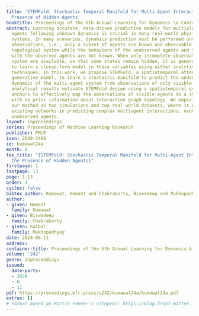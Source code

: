 ```yaml
---
title: 'STEMFold: Stochastic Temporal Manifold for Multi-Agent Interactions in the
  Presence of Hidden Agents'
booktitle: Proceedings of the 6th Annual Learning for Dynamics \& Control Conference
abstract: Learning accurate, data-driven predictive models for multiple interacting
  agents following unknown dynamics is crucial in many real-world physical and social
  systems. In many scenarios, dynamics prediction must be performed under incomplete
  observations, i.e., only a subset of agents are known and observable from a larger
  topological system while the behaviors of the unobserved agents and their interactions
  with the observed agents are not known. When only incomplete observations of a dynamical
  system are available, so that some states remain hidden, it is generally not possible
  to learn a closed-form model in these variables using either analytic or data-driven
  techniques. In this work, we propose STEMFold, a spatiotemporal attention-based
  generative model, to learn a stochastic manifold to predict the underlying unmeasured
  dynamics of the multi-agent system from observations of only visible agents. Our
  analytical results motivate STEMFold design using a spatiotemporal graph with time
  anchors to effectively map the observations of visible agents to a stochastic manifold
  with no prior information about interaction graph topology. We empirically evaluated
  our method on two simulations and two real-world datasets, where it outperformed
  existing networks in predicting complex multiagent interactions, even with many
  unobserved agents.
layout: inproceedings
series: Proceedings of Machine Learning Research
publisher: PMLR
issn: 2640-3498
id: kumawat24a
month: 0
tex_title: "{STEMFold: Stochastic Temporal Manifold for Multi-Agent Interactions in
  the Presence of Hidden Agents}"
firstpage: 1
lastpage: 13
page: 1-13
order: 1
cycles: false
bibtex_author: Kumawat, Hemant and Chakraborty, Biswadeep and Mukhopadhyay, Saibal
author:
- given: Hemant
  family: Kumawat
- given: Biswadeep
  family: Chakraborty
- given: Saibal
  family: Mukhopadhyay
date: 2024-06-11
address:
container-title: Proceedings of the 6th Annual Learning for Dynamics & Control Conference
volume: '242'
genre: inproceedings
issued:
  date-parts:
  - 2024
  - 6
  - 11
pdf: https://proceedings.mlr.press/v242/kumawat24a/kumawat24a.pdf
extras: []
# Format based on Martin Fenner's citeproc: https://blog.front-matter.io/posts/citeproc-yaml-for-bibliographies/
---
```

